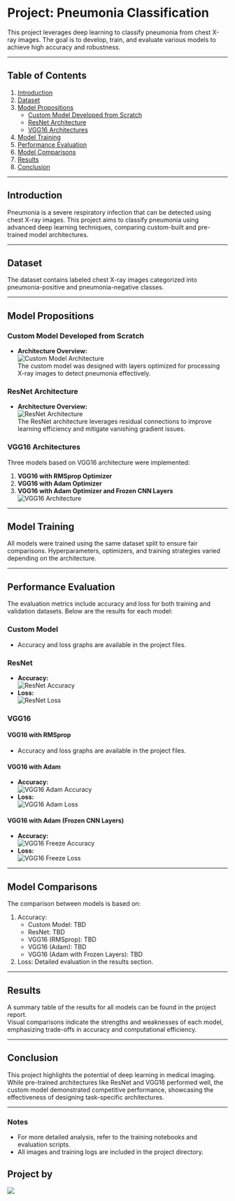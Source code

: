 # Project: Pneumonia Classification

This project leverages deep learning to classify pneumonia from chest X-ray images. The goal is to develop, train, and evaluate various models to achieve high accuracy and robustness.

---

## Table of Contents
1. [Introduction](#introduction)
2. [Dataset](#dataset)
3. [Model Propositions](#model-propositions)
    - [Custom Model Developed from Scratch](#custom-model-developed-from-scratch)
    - [ResNet Architecture](#resnet-architecture)
    - [VGG16 Architectures](#vgg16-architectures)
4. [Model Training](#model-training)
5. [Performance Evaluation](#performance-evaluation)
6. [Model Comparisons](#model-comparisons)
7. [Results](#results)
8. [Conclusion](#conclusion)

---

## Introduction
Pneumonia is a severe respiratory infection that can be detected using chest X-ray images. This project aims to classify pneumonia using advanced deep learning techniques, comparing custom-built and pre-trained model architectures.

---

## Dataset
The dataset contains labeled chest X-ray images categorized into pneumonia-positive and pneumonia-negative classes. 

---

## Model Propositions

### Custom Model Developed from Scratch
- **Architecture Overview:**  
  ![Custom Model Architecture](archFromScratch.png)  
  The custom model was designed with layers optimized for processing X-ray images to detect pneumonia effectively.

### ResNet Architecture
- **Architecture Overview:**  
  ![ResNet Architecture](Architecture%20du%20modèle%20ResNet.png)  
  The ResNet architecture leverages residual connections to improve learning efficiency and mitigate vanishing gradient issues.

### VGG16 Architectures
Three models based on VGG16 architecture were implemented:  
1. **VGG16 with RMSprop Optimizer**  
2. **VGG16 with Adam Optimizer**  
3. **VGG16 with Adam Optimizer and Frozen CNN Layers**  
   ![VGG16 Architecture](architecture%20VGG16.jpeg)  

---

## Model Training
All models were trained using the same dataset split to ensure fair comparisons. Hyperparameters, optimizers, and training strategies varied depending on the architecture.

---

## Performance Evaluation
The evaluation metrics include accuracy and loss for both training and validation datasets. Below are the results for each model:

### Custom Model
- Accuracy and loss graphs are available in the project files.

### ResNet
- **Accuracy:**  
  ![ResNet Accuracy](ResNetAdam1.png)  
- **Loss:**  
  ![ResNet Loss](ResNetAdam2.png)  

### VGG16
#### VGG16 with RMSprop
- Accuracy and loss graphs are available in the project files.

#### VGG16 with Adam
- **Accuracy:**  
  ![VGG16 Adam Accuracy](VGG16Adam1.png)  
- **Loss:**  
  ![VGG16 Adam Loss](VGG16Adam2.png)  

#### VGG16 with Adam (Frozen CNN Layers)
- **Accuracy:**  
  ![VGG16 Freeze Accuracy](VGG16Freeze1.png)  
- **Loss:**  
  ![VGG16 Freeze Loss](VGG16Freeze2.png)  

---

## Model Comparisons
The comparison between models is based on:
1. Accuracy: 
   - Custom Model: TBD
   - ResNet: TBD
   - VGG16 (RMSprop): TBD
   - VGG16 (Adam): TBD
   - VGG16 (Adam with Frozen Layers): TBD
2. Loss: Detailed evaluation in the results section.

---

## Results
A summary table of the results for all models can be found in the project report.  
Visual comparisons indicate the strengths and weaknesses of each model, emphasizing trade-offs in accuracy and computational efficiency.

---

## Conclusion
This project highlights the potential of deep learning in medical imaging. While pre-trained architectures like ResNet and VGG16 performed well, the custom model demonstrated competitive performance, showcasing the effectiveness of designing task-specific architectures.

---

### Notes
- For more detailed analysis, refer to the training notebooks and evaluation scripts.
- All images and training logs are included in the project directory.
## Project by
<a href="https://github.com/rami4real/PneumoniaClassificationDeepLearningProject/graphs/contributors">
    <img src="https://contrib.rocks/image?repo=rami4real/PneumoniaClassificationDeepLearningProject" />
</a>
